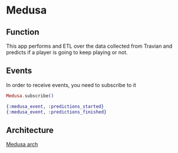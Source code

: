 # Medusa

## Function
This app performs and ETL over the data collected from Travian and predicts if a player is going to keep playing or not.

## Events
In order to receive events, you need to subscribe to it
```elixir
Medusa.subscribe()

{:medusa_event, :predictions_started}
{:medusa_event, :predictions_finished}
```


## Architecture

[Medusa arch](./imgs/medusa_arch.png)
